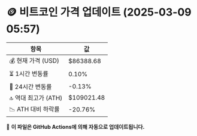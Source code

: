 # 🪙 비트코인 가격 업데이트 (2025-03-09 05:57)

| 항목                | 값 |
|--------------------|----------------|
| 💰 현재 가격 (USD) | $86388.68 |
| ⏳ 1시간 변동률    | 0.10% |
| 📆 24시간 변동률   | -0.13% |
| 🔝 역대 최고가 (ATH) | $109021.48 |
| 📉 ATH 대비 하락률 | -20.76% |

🔄 **이 파일은 GitHub Actions에 의해 자동으로 업데이트됩니다.**
